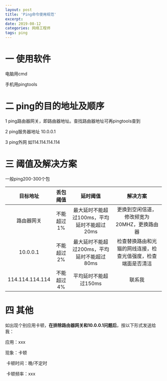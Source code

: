 ```yaml
---
layout: post
title: 'Ping命令使用规范'
excerpt: 
date: 2019-08-12
categories: 网络工程师
tags: ping
---
```




# 一 使用软件

电脑用cmd

手机用pingtools



# 二 ping的目的地址及顺序

1 ping路由器网关，即路由器地址。查找路由器地址可再pingtools查到

2 ping服务器地址 10.0.0.1

3 ping外网 如114.114.114.114



# 三 阈值及解决方案

一般ping200-300个包

|    目标地址     |  丢包阈值  |                  延时阈值                   |                           解决方案                           |
| :-------------: | :--------: | :-----------------------------------------: | :----------------------------------------------------------: |
|   路由器网关    | 不能超过1% | 最大延时不能超过100ms，平均延时不能超过20ms |         更换到空闲信道，修改频宽为20MHZ，更换路由器          |
|    10.0.0.1     | 不能超过2% | 最大延时不能超过200ms，平均延时不能超过80ms | 检查替换路由和光猫的网线连接，检查光值强度，检查端面是否清洁 |
| 114.114.114.114 | 不能超过4% |            平均延时不能超过150ms            |                            联系我                            |



# 四 其他

如出现个别应用卡顿，**在排除路由器网关和10.0.0.1问题后**，按以下形式发送给我：

应用：xxx

现象：卡顿

​	卡顿时间：晚/不定时

​	卡顿频率：xxx



